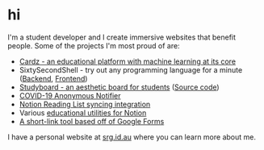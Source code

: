 
# hi

I'm a student developer and I create immersive websites that benefit people. Some of the projects I'm most proud of are:

- [Cardz - an educational platform with machine learning at its core](https://cardz.tech)
- SixtySecondShell - try out any programming language for a minute ([Backend](https://git.io/J8iX0), [Frontend](https://git.io/J8iXK))
- [Studyboard - an aesthetic board for students](https://studyboard.srg.codes) ([Source code](https://git.io/J8iMu))
- [COVID-19 Anonymous Notifier](https://covid-anonymous.herokuapp.com)
- [Notion Reading List syncing integration](https://srg.id.au/notion-reading-list/)
- Various [educational utilities for Notion](https://edutools.srg.id.au/)
- [A short-link tool based off of Google Forms](https://github.com/shaunakg/gforms-short-linking)

I have a personal website at [srg.id.au](https://srg.id.au) where you can learn more about me.
